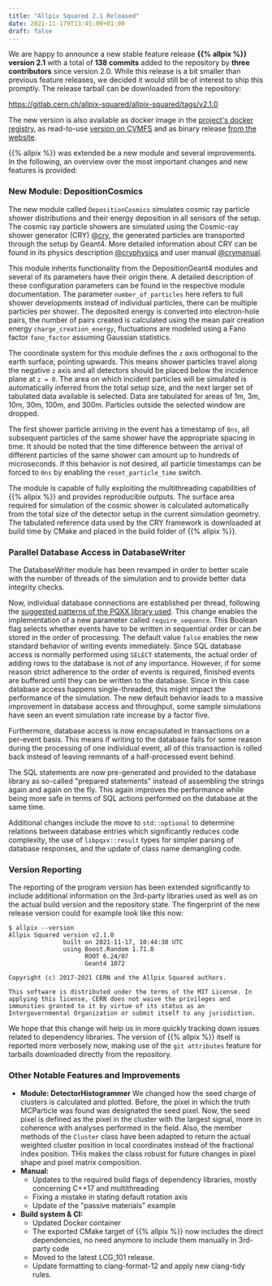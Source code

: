 ```yaml
---
title: "Allpix Squared 2.1 Released"
date: 2021-11-179T13:45:00+01:00
draft: false
---
```


We are happy to announce a new stable feature release **{{% allpix %}} version 2.1** with a total of **138 commits** added to the repository by **three contributors** since version 2.0. While this release is a bit smaller than previous feature releases, we decided it would still be of interest to ship this promptly. The release tarball can be downloaded from the repository:

https://gitlab.cern.ch/allpix-squared/allpix-squared/tags/v2.1.0

The new version is also available as docker image in the [project's docker registry](https://gitlab.cern.ch/allpix-squared/allpix-squared/container_registry), as read-to-use [version on CVMFS](https://project-allpix-squared.web.cern.ch/project-allpix-squared/usermanual/allpix-manualch11.html#x12-26000011.4.1) and as binary release [from the website](https://project-allpix-squared.web.cern.ch/project-allpix-squared/releases/).

{{% allpix %}} was extended be a new module and several improvements. In the following, an overview over the most important changes and new features is provided:
<!--more-->

### New Module: DepositionCosmics

The new module called `DepositionCosmics` simulates cosmic ray particle shower distributions and their energy deposition in all sensors of the setup. The cosmic ray particle showers are simulated using the Cosmic-ray shower generator (CRY) [@cry], the generated particles are transported through the setup by Geant4. More detailed information about CRY can be found in its physics description [@cryphysics] and user manual [@crymanual].

This module inherits functionality from the DepositionGeant4 modules and several of its parameters have their origin there.
A detailed description of these configuration parameters can be found in the respective module documentation.
The parameter `number_of_particles` here refers to full shower developments instead of individual particles, there can be multiple particles per shower.
The deposited energy is converted into electron-hole pairs, the number of pairs created is calculated using the mean pair creation energy `charge_creation_energy`, fluctuations are modeled using a Fano factor `fano_factor` assuming Gaussian statistics.

The coordinate system for this module defines the `z` axis orthogonal to the earth surface, pointing upwards.
This means shower particles travel along the negative `z` axis and all detectors should be placed below the incidence plane at `z = 0`.
The area on which incident particles will be simulated is automatically inferred from the total setup size, and the next larger set of tabulated data available is selected.
Data are tabulated for areas of 1m, 3m, 10m, 30m, 100m, and 300m. Particles outside the selected window are dropped.

The first shower particle arriving in the event has a timestamp of `0ns`, all subsequent particles of the same shower have the appropriate spacing in time.
It should be noted that the time difference between the arrival of different particles of the same shower can amount up to hundreds of microseconds.
If this behavior is not desired, all particle timestamps can be forced to `0ns` by enabling the `reset_particle_time` switch.

The module is capable of fully exploiting the multithreading capabilities of {{% allpix %}} and provides reproducible outputs.
The surface area required for simulation of the cosmic shower is calculated automatically from the total size of the detector setup in the current simulation geometry.
The tabulated reference data used by the CRY framework is downloaded at build time by CMake and placed in the build folder of {{% allpix %}}.


### Parallel Database Access in DatabaseWriter

The DatabaseWriter module has been revamped in order to better scale with the number of threads of the simulation and to provide better data integrity checks.

Now, individual database connections are established per thread, following the [suggested patterns of the PQXX library used](https://libpqxx.readthedocs.io/en/7.3.0/a01348.html).
This change enables the implementation of a new parameter called `require_sequence`. This Boolean flag selects whether events have to be written in sequential order or can be stored in the order of processing.
The default value `false` enables the new standard behavior of writing events immediately. Since SQL database access is normally performed using `SELECT` statements, the actual order of adding rows to the database is not of any importance.
However, if for some reason strict adherence to the order of events is required, finished events are buffered until they can be written to the database. Since in this case database access happens single-threaded, this might impact the performance of the simulation.
The new default behavior leads to a massive improvement in database access and throughput, some sample simulations have seen an event simulation rate increase by a factor five.

Furthermore, database access is now encapsulated in transactions on a per-event basis.
This means if writing to the database fails for some reason during the processing of one individual event, all of this transaction is rolled back instead of leaving remnants of a half-processed event behind.

The SQL statements are now pre-generated and provided to the database library as so-called "prepared statements" instead of assembling the strings again and again on the fly. This again improves the performance while being more safe in terms of SQL actions performed on the database at the same time.

Additional changes include the move to `std::optional` to determine relations between database entries which significantly reduces code complexity, the use of `libpqxx::result` types for simpler parsing of database responses, and the update of class name demangling code.

### Version Reporting

The reporting of the program version has been extended significantly to include additional information on the 3rd-party libraries used as well as on the actual build version and the repository state. The fingerprint of the new release version could for example look like this now:

```
$ allpix --version
Allpix Squared version v2.1.0
               built on 2021-11-17, 10:44:38 UTC
               using Boost.Random 1.71.0
                     ROOT 6.24/07
                     Geant4 1072

Copyright (c) 2017-2021 CERN and the Allpix Squared authors.

This software is distributed under the terms of the MIT License. In applying this license, CERN does not waive the privileges and immunities granted to it by virtue of its status as an Intergovernmental Organization or submit itself to any jurisdiction.
```

We hope that this change will help us in more quickly tracking down issues related to dependency libraries.
The version of {{% allpix %}} itself is reported more verbosely now, making use of the `git attributes` feature for tarballs downloaded directly from the repository.


### Other Notable Features and Improvements

* **Module: DetectorHistogrammer** We changed how the seed charge of clusters is calculated and plotted. Before, the pixel in which the truth MCParticle was found was designated the seed pixel. Now, the seed pixel is defined as the pixel in the cluster with the largest signal, more in coherence with analyses performed in the field. Also, the member methods of the `Cluster` class have been adapted to return the actual weighted cluster position in local coordinates instead of the fractional index position. THis makes the class robust for future changes in pixel shape and pixel matrix composition.
* **Manual:**
    * Updates to the required build flags of dependency libraries, mostly concerning C++17 and multithreading
    * Fixing a mistake in stating default rotation axis
    * Update of the "passive materials" example
* **Build system & CI:**
   * Updated Docker container
   * The exported CMake target of {{% allpix %}} now includes the direct dependencies, no need anymore to include them manually in 3rd-party code
   * Moved to the latest LCG_101 release.
   * Update formatting to clang-format-12 and apply new clang-tidy rules.



[@cry]: https://ieeexplore.ieee.org/abstract/document/4437209
[@cryphysics]: https://nuclear.llnl.gov/simulation/doc_cry_v1.7/cry_physics.pdf
[@crymanual]: https://nuclear.llnl.gov/simulation/doc_cry_v1.7/cry.pdf
